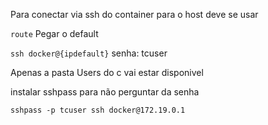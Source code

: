 Para conectar via ssh do container para o host deve se usar

`route` Pegar o default

`ssh docker@{ipdefault}` senha: tcuser

Apenas a pasta Users do c vai estar disponivel

instalar sshpass para não perguntar da senha

`sshpass -p tcuser ssh docker@172.19.0.1`